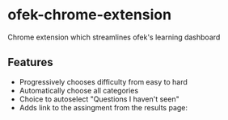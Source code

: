 # ofek-chrome-extension
Chrome extension which streamlines ofek's learning dashboard
## Features
- Progressively chooses difficulty from easy to hard
- Automatically choose all categories
- Choice to autoselect "Questions I haven't seen"
- Adds link to the assingment from the results page:

